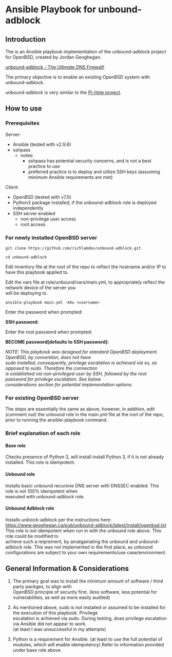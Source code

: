 # Ansible Playbook for unbound-adblock

## Introduction

The is an Ansible playbook implementiation of the unbound-adblock project for OpenBSD, created by Jordan Geoghegan.

[unbound-adblock - The Ultimate DNS Firewall!](https://www.geoghegan.ca/unbound-adblock.html)

The primary objective is to enable an existing OpenBSD system with unbound-adblock.

unbound-adblock is very similar to the [Pi-Hole project](https://pi-hole.net).

## How to use

### Prerequisites

Server:
- Ansible (tested with v2.9.6)
- sshpass
  - notes:
    - sshpass has potential security concerns, and is not a best practice to use
    - preferred practice is to deploy and utilize SSH keys (assuming minimum Ansible requirements are met)

Client:
- OpenBSD (tested with v7.0)
- Python3 package installed, if the unbound-adblock role is deployed independently
- SSH server enabled
  - non-privilege user access
  - root access

### For newly installed OpenBSD server

```git clone https://github.com/richlamdev/unbound-adblock.git```

```cd unbound-adblock```

Edit inventory file at the root of the repo to reflect the hostname and/or IP to have this playbook applied to.

Edit the vars file at role/unbound/vars/main.yml, to appropriately reflect the network device of the server you\
will be deploying to.

```ansible-playbook main.yml -kKu <username>```

Enter the <username> password when prompted:

**SSH password:**


Enter the root password when prompted:

**BECOME password[defaults to SSH password]:**

*NOTE: This playbook was designed for standard OpenBSD deployment.  OpenBSD, by convention, does not have\
sudo installed, consequently, privilege escalation is achieved via su, as opposed to sudo.  Therefore the connection\
is established via non-privileged user by SSH, followed by the root password for privilege escalation.  See below\
considerations section for potential implementation options.*

### For existing OpenBSD server

The steps are essentially the same as above, however, in addition, edit (comment out) the unbound role
in the main.yml file at the root of the repo, prior to running the ansible-playbook command.


### Brief explanation of each role

#### Base role

Checks presence of Python 3, will install install Python 3, if it is not already installed.
This role is idempotent.

#### Unbound role

Installs basic unbound recursive DNS server with DNSSEC enabled.  This role is not 100% idempotent when\
executed with unbound-adblock role.

#### Unbound Adblock role

Installs unblock-adblock per the instructions here:
https://www.geoghegan.ca/pub/unbound-adblock/latest/install/openbsd.txt
This role is not idempotent when run in with the unbound role above.  This role could be modified to\
achieve such a reqirement, by amalgamating the unbound and unbound-adblock role.  This was not implemented
in the first place, as unbound configurations are subject to your own requirements/use case/environment.

## General Information & Considerations

1. The primary goal was to install the minimum amount of software / third party packges, to align with\
OpenBSD principle of security first. (less software, less potential for vulnerabilities, as well as more easily audited)

2. As mentioned above, sudo is not installed or assumed to be installed for the execution of this playbook.  Privilege\
escalation is achieved via sudo.  During testing, doas privilege escalation via Ansible did not appear to work.\
(at least I was unsuccessful in my attempts)

3. Python is a requirement for Ansible.  (at least to use the full potential of modules, which will enable idempotency)
Refer to information provided under base role above.


